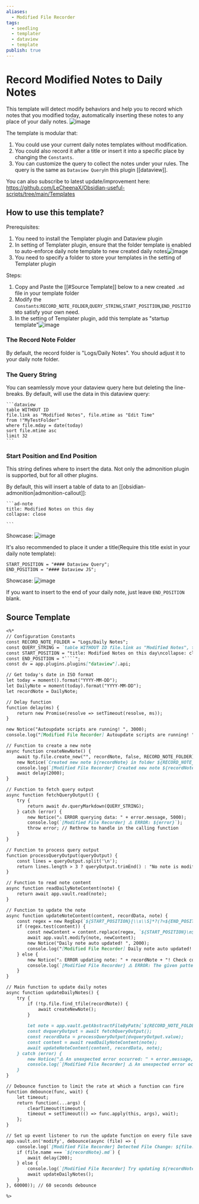 ```yaml
---
aliases:
  - Modified File Recorder
tags:
  - seedling
  - templater
  - dataview
  - template
publish: true
---
```


# Record Modified Notes to Daily Notes

This template will detect modify behaviors and help you to record which notes that you modified today, automatically inserting these notes to any place of your daily notes. 
![image](https://github.com/user-attachments/assets/58e1ac58-acf6-498e-8832-dfe3fa0677fe)

The template is modular that: 
1. You could use your current daily notes templates without modification.
2. You could also record it after a title or insert it into a specific place by changing the `Constants`.
3. You can customize the query to collect the notes under your rules. The query is the same as `Dataview Query`in this plugin [[dataview]].  

You can also subscribe to latest update/improvement here: https://github.com/LeCheenaX/Obsidian-useful-scripts/tree/main/Templates

## How to use this template?
Prerequisites: 
1. You need to install the Templater plugin and Dataview plugin
2. In setting of Templater plugin, ensure that the folder template is enabled to auto-enforce daily note template to new created daily notes![image](https://github.com/user-attachments/assets/5edefd02-e065-46c6-b170-6f3c81eeb055)
3. You need to specify a folder to store your templates in the setting of Templater plugin

Steps:
1. Copy and Paste the [[#Source Template]] below to a new created `.md` file in your template folder
2. Modify the `Constants`:`RECORD_NOTE_FOLDER`,`QUERY_STRING`,`START_POSITION`,`END_POSITION`to satisfy your own need.
3. In the setting of Templater plugin, add this template as "startup template"![image](https://github.com/user-attachments/assets/f75144e7-6f82-48dd-a098-b3b43b00538a)


### The Record Note Folder
By default, the record folder is "Logs/Daily Notes". You should adjust it to your daily note folder. 

### The Query String
You can seamlessly move your dataview query here but deleting the line-breaks. 
By default, will use the data in this dataview query:
````
```dataview
table WITHOUT ID
file.link as "Modified Notes", file.mtime as "Edit Time"
from !"MyTestFolder"
where file.mday = date(today)
sort file.mtime asc
limit 32
```
````
### Start Position and End Position
This string defines where to insert the data. Not only the admonition plugin is supported, but for all other plugins. 

By default, this will insert a table of data to an [[obsidian-admonition|admonition-callout]]:
````
```ad-note
title: Modified Notes on this day
collapse: close

```
````
Showcase:
![image](https://github.com/user-attachments/assets/58e1ac58-acf6-498e-8832-dfe3fa0677fe)

It's also recommended to place it under a title(Require this title exist in your daily note template):
```
START_POSITION = "#### Dataview Query";
END_POSITION = "#### Dataview JS";
```
Showcase:
![image](https://github.com/user-attachments/assets/57aa7556-265d-4d5d-b739-4ea9863b1dea)

If you want to insert to the end of your daily note, just leave `END_POSITION` blank. 

## Source Template

```markdown
<%*
// Configuration Constants
const RECORD_NOTE_FOLDER = "Logs/Daily Notes";
const QUERY_STRING = `table WITHOUT ID file.link as "Modified Notes", file.mtime as "Edit Time" from !"MyTestFolder" where file.mday = date(today) sort file.mtime asc limit 32`;
const START_POSITION = "title: Modified Notes on this day\ncollapse: close"; 
const END_POSITION = "````"; 
const dv = app.plugins.plugins["dataview"].api;

// Get today's date in ISO format
let today = moment().format("YYYY-MM-DD");
let DailyNote = moment(today).format("YYYY-MM-DD");
let recordNote = DailyNote; 

// Delay function
function delay(ms) {
    return new Promise(resolve => setTimeout(resolve, ms));
}

new Notice("Autoupdate scripts are running! ", 3000);
console.log("[Modified File Recorder] Autoupdate scripts are running! ");

// Function to create a new note
async function createNewNote() {
    await tp.file.create_new("", recordNote, false, RECORD_NOTE_FOLDER);
    new Notice(`Created new note ${recordNote} in folder ${RECORD_NOTE_FOLDER}.`, 5000);
    console.log(`[Modified File Recorder] Created new note ${recordNote} in folder ${RECORD_NOTE_FOLDER}.`);
    await delay(2000);
}

// Function to fetch query output
async function fetchQueryOutput() {
    try {
        return await dv.queryMarkdown(QUERY_STRING);
    } catch (error) {
        new Notice("⚠️ ERROR querying data: " + error.message, 5000);
        console.log(`[Modified File Recorder] ⚠️ ERROR: ${error}`);
        throw error; // Rethrow to handle in the calling function
    }
}

// Function to process query output
function processQueryOutput(queryOutput) {
    const lines = queryOutput.split('\n');
    return lines.length > 3 ? queryOutput.trimEnd() : "No note is modified today! ";
}

// Function to read note content
async function readDailyNoteContent(note) {
    return await app.vault.read(note);
}

// Function to update the note
async function updateNoteContent(content, recordData, note) {
    const regex = new RegExp(`${START_POSITION}[\\s\\S]*?(?=${END_POSITION})`);
    if (regex.test(content)) {
        const newContent = content.replace(regex, `${START_POSITION}\n${recordData}\n`);
        await app.vault.modify(note, newContent);
        new Notice("Daily note auto updated! ", 2000);
        console.log("[Modified File Recorder] Daily note auto updated! ");
    } else {
        new Notice("⚠️ ERROR updating note: " + recordNote + "! Check console log.", 5000);
        console.log(`[Modified File Recorder] ⚠️ ERROR: The given pattern "${START_POSITION} ... ${END_POSITION}" is not found in ${recordNote}! `);
    }
}

// Main function to update daily notes
async function updateDailyNotes() {
    try {
        if (!tp.file.find_tfile(recordNote)) {
            await createNewNote();
        }
        
		let note = app.vault.getAbstractFileByPath(`${RECORD_NOTE_FOLDER}/${recordNote}.md`);
        const dvqueryOutput = await fetchQueryOutput();
        const recordData = processQueryOutput(dvqueryOutput.value);
        const content = await readDailyNoteContent(note);
        await updateNoteContent(content, recordData, note);
    } catch (error) {
        new Notice("⚠️ An unexpected error occurred: " + error.message, 5000);
        console.log(`[Modified File Recorder] ⚠️ An unexpected error occurred: ${error}`);
    }
}

// Debounce function to limit the rate at which a function can fire
function debounce(func, wait) {
    let timeout;
    return function(...args) {
        clearTimeout(timeout);
        timeout = setTimeout(() => func.apply(this, args), wait);
    };
}

// Set up event listener to run the update function on every file save with debounce
app.vault.on('modify', debounce(async (file) => {
    console.log(`[Modified File Recorder] Detected File Change: ${file.name}`);
    if (file.name === `${recordNote}.md`) {
        await delay(200);
    } else {
        console.log(`[Modified File Recorder] Try updating ${recordNote}.md`);
        await updateDailyNotes();
    }
}, 60000)); // 60 seconds debounce

%>
```
